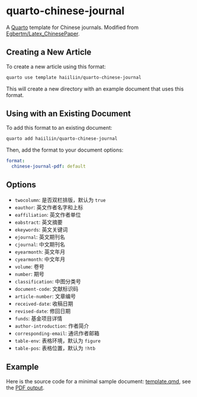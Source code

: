 # quarto-chinese-journal

A [Quarto](https://quarto.org/) template for Chinese journals. Modified from [Egbertm/Latex_ChinesePaper](https://github.com/Egbertm/Latex_ChinesePaper).

## Creating a New Article

To create a new article using this format:

```bash
quarto use template haiiliin/quarto-chinese-journal
```

This will create a new directory with an example document that uses this format.

## Using with an Existing Document

To add this format to an existing document:

```bash
quarto add haiiliin/quarto-chinese-journal
```

Then, add the format to your document options:

```yaml
format:
  chinese-journal-pdf: default
```

## Options

- `twocolumn`: 是否双栏排版，默认为 `true`
- `eauthor`: 英文作者名字和上标
- `eaffiliation`: 英文作者单位
- `eabstract`: 英文摘要
- `ekeywords`: 英文关键词
- `ejournal`: 英文期刊名
- `cjournal`: 中文期刊名
- `eyearmonth`: 英文年月
- `cyearmonth`: 中文年月
- `volume`: 卷号
- `number`: 期号
- `classification`: 中图分类号
- `document-code`: 文献标识码
- `article-number`: 文章编号
- `received-date`: 收稿日期
- `revised-date`: 修回日期
- `funds`: 基金项目详情
- `author-introduction`: 作者简介
- `corresponding-email`: 通讯作者邮箱
- `table-env`: 表格环境，默认为 `figure`
- `table-pos`: 表格位置，默认为 `!htb`

## Example

Here is the source code for a minimal sample document: [template.qmd](template.qmd), see the [PDF output](template.pdf).
